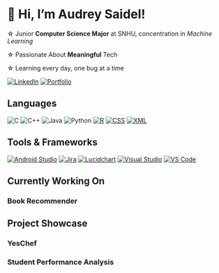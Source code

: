 # 👋 Hi, I’m Audrey Saidel!
 ☆ Junior **Computer Science Major** at SNHU, concentration in *Machine Learning*
 
 ☆  Passionate About **Meaningful** Tech
 
 ☆ Learning every day, one bug at a time

[![LinkedIn](https://img.shields.io/badge/LinkedIn-blue?style=for-the-badge&logo=linkedin&logoColor=white)](https://www.linkedin.com/in/audrey-saidel-33863b294/)
[![Portfolio](https://img.shields.io/badge/Portfolio-pink?style=for-the-badge&logo=about-dot-me&logoColor=white)](https://au1rey.github.io)

## Languages
![C](https://img.shields.io/badge/C-00599C?style=for-the-badge&logo=c&logoColor=white)
![C++](https://img.shields.io/badge/C++-00599C?style=for-the-badge&logo=c%2B%2B&logoColor=white)
![Java](https://img.shields.io/badge/Java-ED8B00?style=for-the-badge&logo=java&logoColor=white)
![Python](https://img.shields.io/badge/Python-3776AB?style=for-the-badge&logo=python&logoColor=white)
[![R](https://img.shields.io/badge/R-276DC3?style=for-the-badge&logo=r&logoColor=white)](https://www.r-project.org/)
[![CSS](https://img.shields.io/badge/CSS3-1572B6?style=for-the-badge&logo=css3&logoColor=white)](https://developer.mozilla.org/en-US/docs/Web/CSS)
[![XML](https://img.shields.io/badge/XML-E44D26?style=for-the-badge&logo=xml&logoColor=white)](https://developer.mozilla.org/en-US/docs/Web/XML)

## Tools & Frameworks

[![Android Studio](https://img.shields.io/badge/Android%20Studio-3DDC84?style=for-the-badge&logo=android-studio&logoColor=white)](https://developer.android.com/studio)
[![Jira](https://img.shields.io/badge/Jira-0052CC?style=for-the-badge&logo=jira&logoColor=white)](https://www.atlassian.com/software/jira)
[![Lucidchart](https://img.shields.io/badge/Lucidchart-FA8000?style=for-the-badge&logo=lucidchart&logoColor=white)](https://www.lucidchart.com/)
[![Visual Studio](https://img.shields.io/badge/Visual%20Studio-5C2D91?style=for-the-badge&logo=visual-studio&logoColor=white)](https://visualstudio.microsoft.com/)
[![VS Code](https://img.shields.io/badge/VS%20Code-007ACC?style=for-the-badge&logo=visual-studio-code&logoColor=white)](https://code.visualstudio.com/)

## Currently Working On

### Book Recommender

## Project Showcase

### YesChef

### Student Performance Analysis

